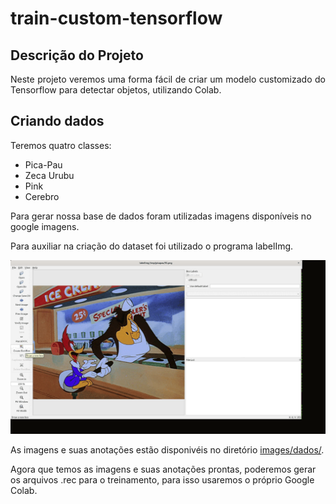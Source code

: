 # train-custom-tensorflow

## Descrição do Projeto
<p align="justify"> Neste projeto veremos uma forma fácil de criar um modelo customizado do Tensorflow para detectar objetos, utilizando Colab. </p>

Criando dados
----------

Teremos quatro classes:
  - Pica-Pau
  - Zeca Urubu
  - Pink
  - Cerebro
  
Para gerar nossa base de dados foram utilizadas imagens disponíveis no google imagens.

Para auxiliar na criação do dataset foi utilizado o programa labelImg.

![Semantic description of image](/imagens/labelImg.gif "labelImg")

As imagens e suas anotações  estão disponivéis no diretório [images/dados/](https://github.com/adlerschilling/train-custom-tensorflow/tree/main/imagens/dados).

Agora que temos as imagens e suas anotações prontas, poderemos gerar os arquivos .rec para o treinamento, para isso usaremos o próprio Google Colab.


